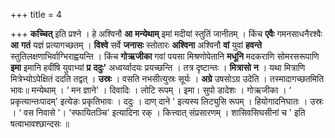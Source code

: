 +++
title = 4

+++
**कच्चित्** इति प्रश्ने । हे अश्विनौ **आ** **मन्येथाम्** इमां मदीयां स्तुतिं जानीतम् । किंच **एवैः** गमनसाधनैरश्वैः **आ** **गतं** यज्ञं प्रत्यागच्छतम् । **विश्वे** सर्वे **जनासः** स्तोतारः **अश्विना** अश्विनौ **वां** युवां **हवन्ते** स्तुतिलक्षणाभिर्वाग्भिराह्वयन्ति । किंच **गोऋजीका** गवां पयसा मिश्रणोपेतानि **मधूनि** मदकराणि सोमरसरूपाणि **इमा** इमानि हवींषि युवाभ्यां **प्र** **ददुः'** अध्वर्य्वादयः प्रयच्छन्ति । तत्र दृष्टान्तः । **मित्रासो** **न** । यथा मित्राणि मित्रेभ्योऽपेक्षितं ददति तद्वत् । **उस्रः** । वसति नभसीत्युस्रः सूर्यः । **अग्रे** उषसोऽग्र उदेति । तस्मादागच्छतमिति भावः॥ मन्येथाम् ।  ‘ मन ज्ञाने' । दिवादिः । लोटि रूपम् । इमा। सुपो डादेशः । गोऋजीका ।  ‘ प्रकृत्यान्तःपादम्' इत्येङः प्रकृतिभावः । ददुः । दाण् दाने ' इत्यस्य लिट्युसि रूपम् । हियोगादनिघातः । उस्रः ।  ‘ वस निवासे '। 'स्फायितञ्चि' इत्यादिना रक् । कित्त्वात् संप्रसारणम् । शासिवसिघसीनां च ' इति षत्वाभावश्छान्दसः ॥